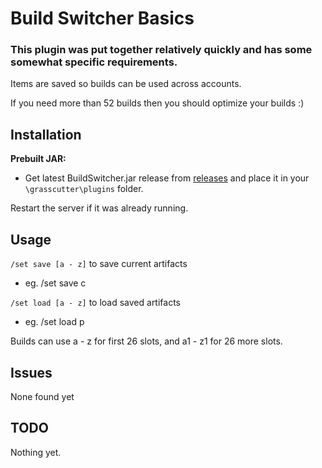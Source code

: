 # Build Switcher Basics

### This plugin was put together relatively quickly and has some somewhat specific requirements.

Items are saved so builds can be used across accounts.

 If you need more than 52 builds then you should optimize your builds :)

## Installation
**Prebuilt JAR:** 
- Get latest BuildSwitcher.jar release from [releases](https://github.com/NotThorny/BuildSwitcher/releases) and place it in your `\grasscutter\plugins` folder.
 
 Restart the server if it was already running.
 
 ## Usage
 
`/set save [a - z]` to save current artifacts

- eg. /set save c
 
`/set load [a - z]` to load saved artifacts

- eg. /set load p

Builds can use a - z for first 26 slots, and a1 - z1 for 26 more slots.

## Issues

None found yet

## TODO

Nothing yet.

